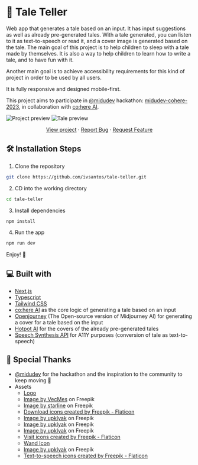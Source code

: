 # 📙 Tale Teller

Web app that generates a tale based on an input. It has input suggestions as well as already pre-generated tales. With a tale generated, you can listen to it as text-to-speech or read it, and a cover image is generated based on the tale.
The main goal of this project is to help children to sleep with a tale made by themselves. It is also a way to help children to learn how to write a tale, and to have fun with it.

Another main goal is to achieve accessibility requirements for this kind of project in order to be used by all users.

It is fully responsive and designed mobile-first.

This project aims to participate in [@midudev](https://www.github.com/midudev) hackathon: [midudev-cohere-2023](https://github.com/topics/midudev-cohere-2023), in collaboration with [co:here AI](https://cohere.ai/).


![Project preview](https://user-images.githubusercontent.com/18705658/216736891-12445624-f26b-49a5-8f3c-cc7baaaf351d.png)
![Tale preview](https://user-images.githubusercontent.com/18705658/216737863-be262d74-7b9e-4040-9824-aab735ed81f0.png)

<p align="center">
<a href="https://tale-teller.vercel.app/" target="blank">View project</a>
·
<a href="https://github.com/ivsantos/tale-teller/issues/new/choose">Report Bug</a>
·
<a href="https://github.com/ivsantos/tale-teller/issues/new/choose">Request Feature</a>
</p>


## 🛠️ Installation Steps
1. Clone the repository

```bash
git clone https://github.com/ivsantos/tale-teller.git
```

2. CD into the working directory

```bash
cd tale-teller
```

3. Install dependencies

```bash
npm install
```

4. Run the app

```bash
npm run dev
```

Enjoy! 🎉


## 💻 Built with
- [Next.js](https://nextjs.org/)
- [Typescript](https://www.typescriptlang.org/)
- [Tailwind CSS](https://tailwindcss.com/)
- [co:here AI](https://cohere.ai/) as the core logic of generating a tale based on an input
- [Openjourney](https://huggingface.co/prompthero/openjourney) (The Open-source version of Midjourney AI) for generating a cover for a tale based on the input
- [Hotpot AI](https://hotpot.ai/) for the covers of the already pre-generated tales
- [Speech Synthesis API](https://developer.mozilla.org/en-US/docs/Web/API/SpeechSynthesis) for A11Y purposes (conversion of tale as text-to-speech)


## 🙇 Special Thanks
- [@midudev](https://www.github.com/midudev) for the hackathon and the inspiration to the community to keep moving 👋
- Assets
  - [Logo](https://logo.com/)
  - <a href="https://www.freepik.com/free-vector/watercolour-background-with-leaves_15206958.htm#query=paper%20texture&position=1&from_view=search&track=sph">Image by VecMes</a> on Freepik
  - <a href="https://www.freepik.com/free-vector/moon-clouds-stars-purple-background-design_10016771.htm#query=moon&position=49&from_view=search&track=sph#position=49&query=moon">Image by starline</a> on Freepik
  - <a href="https://www.flaticon.com/free-icons/download" title="download icons">Download icons created by Freepik - Flaticon</a>
  - <a href="https://www.freepik.com/free-vector/medieval-castle-tavern-room-with-stone-walls_32665649.htm#query=tavern%20orcs&position=1&from_view=search&track=ais">Image by upklyak</a> on Freepik
  - <a href="https://www.freepik.com/free-photo/yellow-stars-dark-blue-background_5584965.htm#query=5584965&position=0&from_view=search&track=ais">Image by upklyak</a> on Freepik
  - <a href="https://www.freepik.com/free-vector/cute-cat-playing-with-butterfly-home-terrace_29086828.htm#query=cute%20cat%20butterfly&position=4&from_view=author">Image by upklyak</a> on Freepik
  - <a href="https://www.flaticon.com/free-icons/visit" title="visit icons">Visit icons created by Freepik - Flaticon</a>
  - <a href="http://clipart-library.com/clipart/1789833.htm" title="Wand">Wand Icon</a>
  - <a href="https://www.freepik.com/free-vector/pink-magic-castle-princess-fairy-palace-mountains-with-rocky-road-lead-gates-with-flying-turrets-air-balloons-sky-fantasy-fortress-medieval-architecture-cartoon-illustration_10308135.htm#query=fairy%20tale&position=0&from_view=search&track=sph">Image by upklyak</a> on Freepik
  - <a href="https://www.flaticon.com/free-icons/text-to-speech" title="text-to-speech icons">Text-to-speech icons created by Freepik - Flaticon</a>
